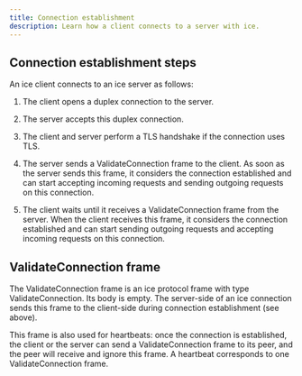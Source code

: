 ```yaml
---
title: Connection establishment
description: Learn how a client connects to a server with ice.
---
```




## Connection establishment steps

An ice client connects to an ice server as follows:

1. The client opens a duplex connection to the server.

2. The server accepts this duplex connection.

3. The client and server perform a TLS handshake if the connection uses TLS.

4. The server sends a ValidateConnection frame to the client. As soon as the server sends this frame, it considers the
connection established and can start accepting incoming requests and sending outgoing requests on this connection.

5. The client waits until it receives a ValidateConnection frame from the server. When the client receives this frame,
it considers the connection established and can start sending outgoing requests and accepting incoming requests on
this connection.

## ValidateConnection frame

The ValidateConnection frame is an ice protocol frame with type ValidateConnection. Its body is empty. The server-side
of an ice connection sends this frame to the client-side during connection establishment (see above).

This frame is also used for heartbeats: once the connection is established, the client or the server can send a
ValidateConnection frame to its peer, and the peer will receive and ignore this frame. A heartbeat corresponds to one
ValidateConnection frame.
